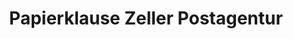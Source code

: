 ---
title: "Papierklause Zeller Postagentur"
url: /grafenau/papierklause-zeller-postagentur/
shop: Schreibwaren
---